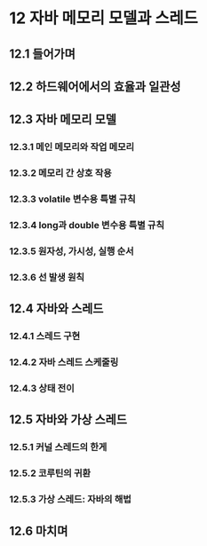 # 12 자바 메모리 모델과 스레드

## 12.1 들어가며

## 12.2 하드웨어에서의 효율과 일관성

## 12.3 자바 메모리 모델

### 12.3.1 메인 메모리와 작업 메모리

### 12.3.2 메모리 간 상호 작용

### 12.3.3 volatile 변수용 특별 규칙

### 12.3.4 long과 double 변수용 특별 규칙

### 12.3.5 원자성, 가시성, 실행 순서

### 12.3.6 선 발생 원칙

## 12.4 자바와 스레드

### 12.4.1 스레드 구현

### 12.4.2 자바 스레드 스케줄링

### 12.4.3 상태 전이

## 12.5 자바와 가상 스레드

### 12.5.1 커널 스레드의 한게

### 12.5.2 코루틴의 귀환

### 12.5.3 가상 스레드: 자바의 해법

## 12.6 마치며
